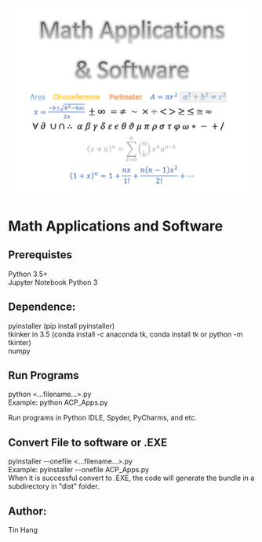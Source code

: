 <img src="Math_Title.PNG">

# Math Applications and Software

## Prerequistes  
Python 3.5+  
Jupyter Notebook Python 3  

## Dependence:  
pyinstaller (pip install pyinstaller)  
tkinker in 3.5 (conda install -c anaconda tk, conda install tk or python -m tkinter)  
numpy 

## Run Programs  
python <...filename...>.py  
Example: python ACP_Apps.py    

Run programs in Python IDLE, Spyder, PyCharms, and etc.  

## Convert File to software or .EXE  
pyinstaller --onefile <...filename...>.py  
Example: pyinstaller --onefile ACP_Apps.py  
When it is successful convert to .EXE, the code will generate the bundle in a subdirectory in "dist" folder.

## Author:  
Tin Hang
